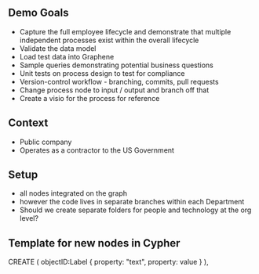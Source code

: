 ## Demo Goals

* Capture the full employee lifecycle and demonstrate that multiple independent processes exist within the overall lifecycle
 * Validate the data model
 * Load test data into Graphene
 * Sample queries demonstrating potential business questions
 * Unit tests on process design to test for compliance
 * Version-control workflow - branching, commits, pull requests
  * Change process node to input / output and branch off that
 * Create a visio for the process for reference

## Context

* Public company
* Operates as a contractor to the US Government

## Setup

* all nodes integrated on the graph
* however the code lives in separate branches within each Department
* Should we create separate folders for people and technology at the org level?

## Template for new nodes in Cypher

CREATE
  (
    objectID:Label
     {
       property: "text",
       property: value
     }
  ),
